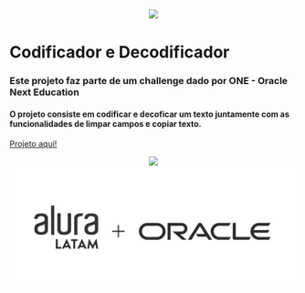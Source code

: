 <div align="center">
  <img loading="lazy" src="https://img.shields.io/static/v1?label=STATUS&message=FINALIZADO&color=GREEN&style=for-the-badge"/>
</div>

# Codificador e Decodificador 
### Este projeto faz parte de um challenge dado por ONE - Oracle Next Education
#### O projeto consiste em codificar e decoficar um texto juntamente com as funcionalidades de limpar campos e copiar texto.

<a href="https://rebecavelasc0.github.io/Descodificador-ChallengeONE/" target="_blank">Projeto aqui!</a>

<div align="center">
  <img src="https://media.licdn.com/dms/image/D4D22AQE5qwTMxfkXag/feedshare-shrink_800/0/1706120868987?e=1709164800&v=beta&t=iEP8fsvAsAE2R6xXOrkhhjLT9nj-EcN0GQu6NJC7M9c">
  <img  src="assets/img/aluraoracle.png">
</div>
